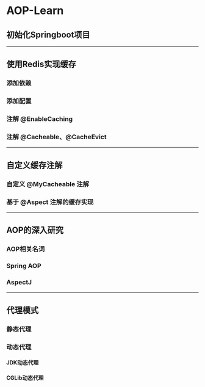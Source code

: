 # AOP-Learn
## 初始化Springboot项目
***
## 使用Redis实现缓存
### 添加依赖
### 添加配置
### 注解 @EnableCaching
### 注解 @Cacheable、@CacheEvict
***
## 自定义缓存注解
### 自定义 @MyCacheable 注解
### 基于 @Aspect 注解的缓存实现
***
## AOP的深入研究
### AOP相关名词
### Spring AOP
### AspectJ
***
## 代理模式
### 静态代理
### 动态代理
#### JDK动态代理
#### CGLib动态代理